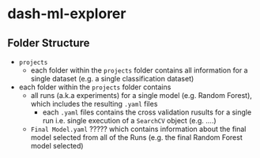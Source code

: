 # dash-ml-explorer




## Folder Structure

- `projects`
    - each folder within the `projects` folder contains all information for a single dataset (e.g. a single classification dataset)
- each folder within the `projects` folder contains
    - all runs (a.k.a experiments) for a single model (e.g. Random Forest), which includes the resulting `.yaml` files
        - each `.yaml` files contains the cross validation rusults for a single run i.e. single execution of a `SearchCV` object (e.g. ....)
    - `Final Model.yaml` ????? which contains information about the final model selected from all of the Runs (e.g. the final Random Forest model selected)
    